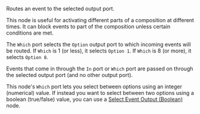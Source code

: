 Routes an event to the selected output port.

This node is useful for activating different parts of a composition at different times. It can block events to part of the composition unless certain conditions are met.

The `Which` port selects the `Option` output port to which incoming events will be routed. If `Which` is 1 (or less), it selects `Option 1`. If `Which` is 8 (or more), it selects `Option 8`.

Events that come in through the `In` port or `Which` port are passed on through the selected output port (and no other output port).

This node's `Which` port lets you select between options using an integer (numerical) value. If instead you want to select between two options using a boolean (true/false) value, you can use a [Select Event Output (Boolean)](vuo-node://vuo.select.out.boolean.event) node.
